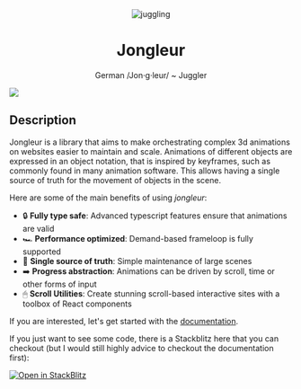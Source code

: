 <div align="center">
    <img src='https://jongleur.guythat.codes/logo.png' border='0' alt='juggling'/>
</div>
<h1 align="center"> Jongleur </h1>

<p align="center">
German /Jon·g·leur/ ~ Juggler
</p>

![](./assets/demo.gif)

## Description

Jongleur is a library that aims to make orchestrating complex 3d animations on websites easier to maintain and scale. Animations of different objects are expressed in an object notation, that is inspired by keyframes, such as commonly found in many animation software. This allows having a single source of truth for the movement of objects in the scene.

Here are some of the main benefits of using _jongleur_:

- 🔒 **Fully type safe**: Advanced typescript features ensure that animations are valid
- 🏎 **Performance optimized**: Demand-based frameloop is fully supported
- 📒 **Single source of truth**: Simple maintenance of large scenes
- ➡️ **Progress abstraction**: Animations can be driven by scroll, time or other forms of input
- 🖱 **Scroll Utilities**: Create stunning scroll-based interactive sites with a toolbox of React components

If you are interested, let's get started with the [documentation](https://jongleur.guythat.codes).

If you just want to see some code, there is a Stackblitz here that you can checkout (but I would still highly advice to checkout the documentation first):

[![Open in StackBlitz](https://developer.stackblitz.com/img/open_in_stackblitz.svg)](https://stackblitz.com/edit/jongleur-starter?file=src/App.css)
